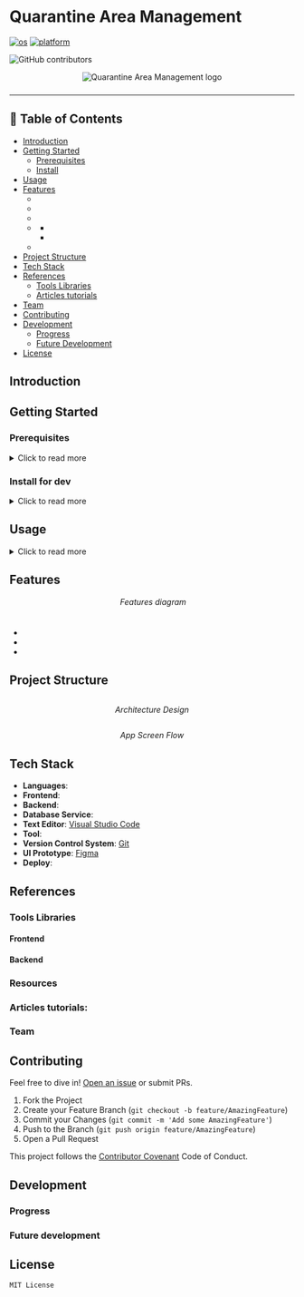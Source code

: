<h1>Quarantine Area Management</h3>

[![os](https://img.shields.io/badge/management-windows-blue)](https://github.com/lhmson/SuperSelf)
[![platform](https://img.shields.io/badge/-.NET-success)](https://github.com/lhmson/SuperSelf)

![GitHub contributors](https://img.shields.io/github/contributors/ltk84/QuanLyKhuCachLy)

<p align="center">
 <img src="https://github.com/ltk84/QuanLyKhuCachLy/raw/lam/fixing-ui/QuanLyKhuCachLy/Resources/logo/logo.png" alt="Quarantine Area Management logo"></a>
</p>

<h3 align="center"></h3>
<h3 align="center"></h3>
<h3 align="center"></h3>

<p align="center"><i></i></p>

---

## 📝 Table of Contents

- [Introduction](#introduction)
- [Getting Started](#getting-started)
	- [Prerequisites](#prerequisites)
	- [Install](#install-for-dev)
- [Usage](#usage)
- [Features](#features)
	- [](#)
	- [](#)
 	- [](#)
 	- [](#)
 		- [](#)
 		- [](#)
	- [](#)
- [Project Structure](#project-structure)
- [Tech Stack](#tech-stack)
- [References](#references)
	- [Tools Libraries](#tools-libraries)
	- [Articles tutorials](#articles-tutorials)
- [Team](#team)
- [Contributing](#contributing)
- [Development](#development)
	- [Progress](#progress)
	- [Future Development](#future-development)
- [License](#license)

## Introduction

## Getting Started

### Prerequisites

<details>
<summary>Click to read more</summary>
<br>

</details>

### Install for dev

<details>
<summary>Click to read more</summary>
<br>

</details>


## Usage

<details>
<summary>Click to read more</summary>
<br>

</details>



## Features

<p align="center">
 <img></a>
 <i>Features diagram</i>
</p>

### 

<p align="center">
 <img></a>
</p>
<p align="center">
<i></i>
</p>

- 
- 
- 

## Project Structure

<p align="center">
 <img></a>
</p>

<p align="center">
<i>Architecture Design</i>
</p>

<p align="center">
 <img src=""></a>
</p>

<p align="center">
	<i>App Screen Flow</i>
</p>

## Tech Stack

- **Languages**: 
- **Frontend**: 
- **Backend**: 
- **Database Service**: 
- **Text Editor**: [Visual Studio Code](https://code.visualstudio.com/)
- **Tool**: 
- **Version Control System**: [Git](https://git-scm.com/)
- **UI Prototype**: [Figma](https://www.figma.com/)
- **Deploy**: 

## References

### Tools Libraries
#### Frontend

#### Backend

### Resources

### Articles tutorials:
### Team

## Contributing

Feel free to dive in! [Open an issue](https://github.com/) or submit PRs.

1. Fork the Project
2. Create your Feature Branch (`git checkout -b feature/AmazingFeature`)
3. Commit your Changes (`git commit -m 'Add some AmazingFeature'`)
4. Push to the Branch (`git push origin feature/AmazingFeature`)
5. Open a Pull Request

This project follows the [Contributor Covenant](https://www.contributor-covenant.org/) Code of Conduct.

## Development

### Progress

### Future development

## License

```
MIT License
